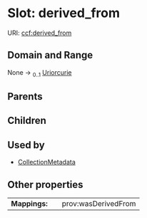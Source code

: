 
# Slot: derived_from




URI: [ccf:derived_from](http://purl.org/ccf/derived_from)


## Domain and Range

None &#8594;  <sub>0..1</sub> [Uriorcurie](types/Uriorcurie.md)

## Parents


## Children


## Used by

 * [CollectionMetadata](CollectionMetadata.md)

## Other properties

|  |  |  |
| --- | --- | --- |
| **Mappings:** | | prov:wasDerivedFrom |

